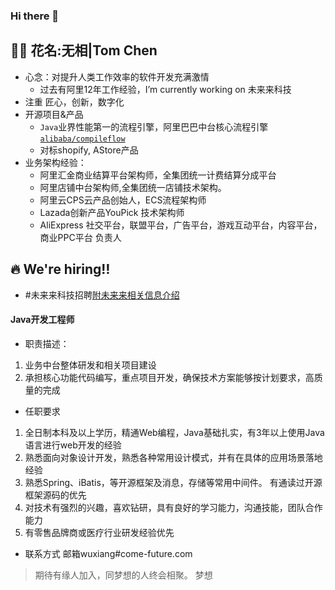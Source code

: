 ### Hi there 👋

<!--
**voff12/voff12** is a ✨ _special_ ✨ repository because its `README.md` (this file) appears on your GitHub profile.

Here are some ideas to get you started:

- 🔭 I’m currently working on ...
- 🌱 I’m currently learning ...
- 👯 I’m looking to collaborate on ...
- 🤔 I’m looking for help with ...
- 💬 Ask me about ...
- 📫 How to reach me: ...
- 😄 Pronouns: ...
- ⚡ Fun fact: ...
-->


## 👨‍🚒 花名:无相|Tom Chen

- 心念：对提升人类工作效率的软件开发充满激情
    - 过去有阿里12年工作经验，I’m currently working on 未来来科技
- 注重 匠心，创新，数字化
- 开源项目&产品
    - `Java`业界性能第一的流程引擎，阿里巴巴中台核心流程引擎 [`alibaba/compileflow`](https://github.com/alibaba/compileflow)
    - 对标shopify, AStore产品
- 业务架构经验：
    - 阿里汇金商业结算平台架构师，全集团统一计费结算分成平台
    - 阿里店铺中台架构师,全集团统一店铺技术架构。
    - 阿里云CPS云产品创始人，ECS流程架构师
    - Lazada创新产品YouPick 技术架构师
    - AliExpress 社交平台，联盟平台，广告平台，游戏互动平台，内容平台，商业PPC平台 负责人

## 🔥 We're hiring‼️

- #未来来科技招聘[附未来来相关信息介绍](https://www.ofweek.com/medical/2020-11/ART-12005-11106-30467619.html)

#### Java开发工程师

- 职责描述：
1. 业务中台整体研发和相关项目建设
2. 承担核心功能代码编写，重点项目开发，确保技术方案能够按计划要求，高质量的完成

- 任职要求

1. 全日制本科及以上学历，精通Web编程，Java基础扎实，有3年以上使用Java语言进行web开发的经验
2. 熟悉面向对象设计开发，熟悉各种常用设计模式，并有在具体的应用场景落地经验
3. 熟悉Spring、iBatis，等开源框架及消息，存储等常用中间件。 有通读过开源框架源码的优先
4. 对技术有强烈的兴趣，喜欢钻研，具有良好的学习能力，沟通技能，团队合作能力
5. 有零售品牌商或医疗行业研发经验优先

- 联系方式
邮箱wuxiang#come-future.com

> 期待有缘人加入，同梦想的人终会相聚。
梦想
